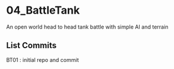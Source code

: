 # 04_BattleTank
An open world head to head tank battle with simple AI and terrain

## List Commits
BT01 : initial repo and commit
